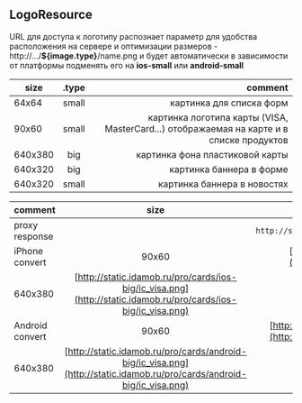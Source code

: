 ## LogoResource

URL для доступа к логотипу распознает параметр для удобства расположения на сервере и оптимизации размеров - http://.../**${image.type}**/name.png и будет автоматически в зависимости от платформы подменять его на **ios-small** или **android-small**

size | .type | comment
---|:---:|---:
64х64 | small | картинка для списка форм
90х60 | small | картинка логотипа карты (VISA, MasterCard...) отображаемая на карте и в списке продуктов
640х380 | big | картинка фона пластиковой карты
640х320 | big | картинка баннера в форме
640х320 | small | картинка баннера в новостях

comment | size | url
--- |:---:| ---:
proxy response | | ``http://static.idamob.ru/pro/cards/${image.type}/ic_visa.png``
iPhone convert | 90х60 | [http://static.idamob.ru/pro/cards/ios-small/ic_visa.png](http://static.idamob.ru/pro/cards/ios-small/ic_visa.png)
 | 640х380 | [http://static.idamob.ru/pro/cards/ios-big/ic_visa.png](http://static.idamob.ru/pro/cards/ios-big/ic_visa.png)
Android convert | 90х60 | [http://static.idamob.ru/pro/cards/android-small/ic_visa.png](http://static.idamob.ru/pro/cards/android-small/ic_visa.png)
 | 640х380 | [http://static.idamob.ru/pro/cards/android-big/ic_visa.png](http://static.idamob.ru/pro/cards/android-big/ic_visa.png)
